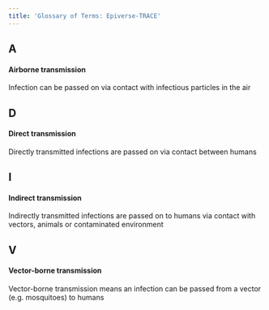 ```yaml
---
title: 'Glossary of Terms: Epiverse-TRACE'
---
```


## A

#### Airborne transmission

Infection can be passed on via contact with infectious particles in the air 

<!--  ## B -->

<!-- ## C -->

## D

#### Direct transmission

Directly transmitted infections are passed on via contact between humans

<!-- ## E -->

<!-- ## F -->

<!-- ## G -->

<!-- ## H -->

## I 

#### Indirect transmission

Indirectly transmitted infections are passed on to humans via contact with vectors, animals or contaminated environment

<!-- ## J -->

<!-- ## K -->

<!-- ## L -->

<!-- ## M -->

<!-- ## N -->

<!-- ## O -->

<!-- ## P -->

<!-- ## Q -->

<!-- ## R -->

<!-- ## S -->

<!-- ## T -->

<!-- ## U -->

## V

#### Vector-borne transmission 
Vector-borne transmission means an infection can be passed from a vector (e.g. mosquitoes) to humans 

<!-- ## W -->

<!-- ## X -->

<!-- ## Y -->

<!-- ## Z -->
